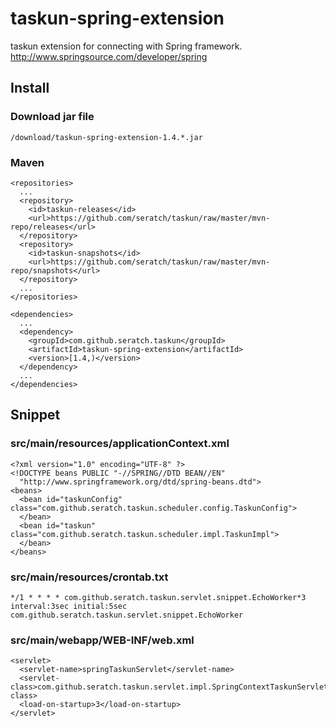 # taskun-spring-extension

taskun extension for connecting with Spring framework.
http://www.springsource.com/developer/spring

## Install

### Download jar file

    /download/taskun-spring-extension-1.4.*.jar

### Maven

    <repositories>
      ...
      <repository>
        <id>taskun-releases</id>
        <url>https://github.com/seratch/taskun/raw/master/mvn-repo/releases</url>
      </repository>
      <repository>
        <id>taskun-snapshots</id>
        <url>https://github.com/seratch/taskun/raw/master/mvn-repo/snapshots</url>
      </repository>
      ...
    </repositories>

    <dependencies>
      ...
      <dependency>
        <groupId>com.github.seratch.taskun</groupId>
        <artifactId>taskun-spring-extension</artifactId>
        <version>[1.4,)</version>
      </dependency>
      ...
    </dependencies>

## Snippet

### src/main/resources/applicationContext.xml

    <?xml version="1.0" encoding="UTF-8" ?>
    <!DOCTYPE beans PUBLIC "-//SPRING//DTD BEAN//EN"
      "http://www.springframework.org/dtd/spring-beans.dtd">
    <beans>
      <bean id="taskunConfig" class="com.github.seratch.taskun.scheduler.config.TaskunConfig">
      </bean>
      <bean id="taskun" class="com.github.seratch.taskun.scheduler.impl.TaskunImpl">
      </bean>
    </beans>

### src/main/resources/crontab.txt

    */1 * * * * com.github.seratch.taskun.servlet.snippet.EchoWorker*3
    interval:3sec initial:5sec com.github.seratch.taskun.servlet.snippet.EchoWorker

### src/main/webapp/WEB-INF/web.xml

    <servlet>
      <servlet-name>springTaskunServlet</servlet-name>
      <servlet-class>com.github.seratch.taskun.servlet.impl.SpringContextTaskunServlet</servlet-class>
      <load-on-startup>3</load-on-startup>
    </servlet>

